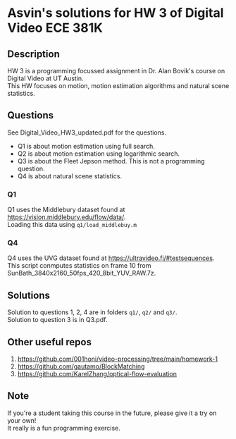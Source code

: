 # Asvin's solutions for HW 3 of Digital Video ECE 381K

## Description
HW 3 is a programming focussed assignment in Dr. Alan Bovik's course on Digital Video at UT Austin.  
This HW focuses on motion, motion estimation algorithms and natural scene statistics.  

## Questions
See Digital_Video_HW3_updated.pdf for the questions. 
* Q1 is about motion estimation using full search.
* Q2 is about motion estimation using logarithmic search.
* Q3 is about the Fleet Jepson method. This is not a programming question.
* Q4 is about natural scene statistics.

### Q1
Q1 uses the Middlebury dataset found at https://vision.middlebury.edu/flow/data/.  
Loading this data using `q1/load_middlebuy.m`

### Q4
Q4 uses the UVG dataset found at https://ultravideo.fi/#testsequences.  
This script conmputes statistics on frame 10 from SunBath_3840x2160_50fps_420_8bit_YUV_RAW.7z.    
 
## Solutions  
Solution to questions 1, 2, 4 are in folders `q1/`, `q2/` and `q3/`.  
Solution to question 3 is in Q3.pdf.  

## Other useful repos
1. https://github.com/001honi/video-processing/tree/main/homework-1 
2. https://github.com/gautamo/BlockMatching  
3. https://github.com/KarelZhang/optical-flow-evaluation  

## Note
If you're a student taking this course in the future, please give it a try on your own!  
It really is a fun programming exercise.
